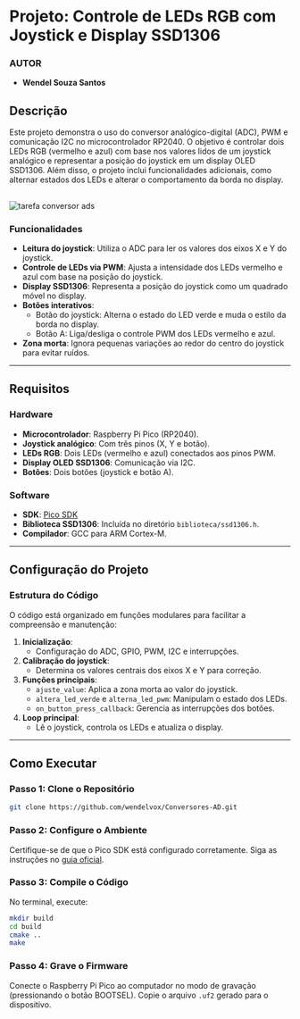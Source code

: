 # Projeto: Controle de LEDs RGB com Joystick e Display SSD1306
### AUTOR
- **Wendel Souza Santos**

## Descrição

Este projeto demonstra o uso do conversor analógico-digital (ADC), PWM e comunicação I2C no microcontrolador RP2040. O objetivo é controlar dois LEDs RGB (vermelho e azul) com base nos valores lidos de um joystick analógico e representar a posição do joystick em um display OLED SSD1306. Além disso, o projeto inclui funcionalidades adicionais, como alternar estados dos LEDs e alterar o comportamento da borda no display.


##
![tarefa conversor ads](https://github.com/user-attachments/assets/45f6ecab-8686-4c19-83ce-ad433adaba75)




### Funcionalidades
- **Leitura do joystick**: Utiliza o ADC para ler os valores dos eixos X e Y do joystick.
- **Controle de LEDs via PWM**: Ajusta a intensidade dos LEDs vermelho e azul com base na posição do joystick.
- **Display SSD1306**: Representa a posição do joystick como um quadrado móvel no display.
- **Botões interativos**:
  - Botão do joystick: Alterna o estado do LED verde e muda o estilo da borda no display.
  - Botão A: Liga/desliga o controle PWM dos LEDs vermelho e azul.
- **Zona morta**: Ignora pequenas variações ao redor do centro do joystick para evitar ruídos.

---

## Requisitos

### Hardware
- **Microcontrolador**: Raspberry Pi Pico (RP2040).
- **Joystick analógico**: Com três pinos (X, Y e botão).
- **LEDs RGB**: Dois LEDs (vermelho e azul) conectados aos pinos PWM.
- **Display OLED SSD1306**: Comunicação via I2C.
- **Botões**: Dois botões (joystick e botão A).

### Software
- **SDK**: [Pico SDK](https://github.com/raspberrypi/pico-sdk)
- **Biblioteca SSD1306**: Incluída no diretório `biblioteca/ssd1306.h`.
- **Compilador**: GCC para ARM Cortex-M.

---

## Configuração do Projeto

### Estrutura do Código
O código está organizado em funções modulares para facilitar a compreensão e manutenção:

1. **Inicialização**:
   - Configuração do ADC, GPIO, PWM, I2C e interrupções.
2. **Calibração do joystick**:
   - Determina os valores centrais dos eixos X e Y para correção.
3. **Funções principais**:
   - `ajuste_value`: Aplica a zona morta ao valor do joystick.
   - `altera_led_verde` e `alterna_led_pwm`: Manipulam o estado dos LEDs.
   - `on_button_press_callback`: Gerencia as interrupções dos botões.
4. **Loop principal**:
   - Lê o joystick, controla os LEDs e atualiza o display.

---

## Como Executar

### Passo 1: Clone o Repositório
```bash
git clone https://github.com/wendelvox/Conversores-AD.git

```

### Passo 2: Configure o Ambiente
Certifique-se de que o Pico SDK está configurado corretamente. Siga as instruções no [guia oficial](https://datasheets.raspberrypi.com/pico/getting-started-with-pico.pdf).

### Passo 3: Compile o Código
No terminal, execute:
```bash
mkdir build
cd build
cmake ..
make
```

### Passo 4: Grave o Firmware
Conecte o Raspberry Pi Pico ao computador no modo de gravação (pressionando o botão BOOTSEL). Copie o arquivo `.uf2` gerado para o dispositivo.



